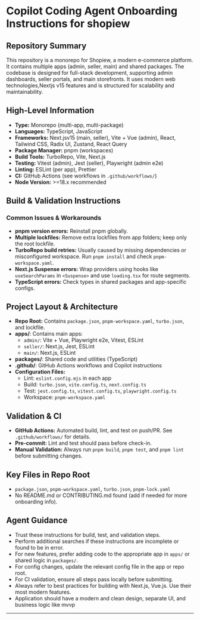 # Copilot Coding Agent Onboarding Instructions for shopiew

## Repository Summary
This repository is a monorepo for Shopiew, a modern e-commerce platform. It contains multiple apps (admin, seller, main) and shared packages. The codebase is designed for full-stack development, supporting admin dashboards, seller portals, and main storefronts. It uses modern web technologies,Nextjs v15 features and is structured for scalability and maintainability.

## High-Level Information
- **Type:** Monorepo (multi-app, multi-package)
- **Languages:** TypeScript, JavaScript
- **Frameworks:** Next.jsv15 (main, seller), Vite + Vue (admin), React, Tailwind CSS, Radix UI, Zustand, React Query
- **Package Manager:** pnpm (workspaces)
- **Build Tools:** TurboRepo, Vite, Next.js
- **Testing:** Vitest (admin), Jest (seller), Playwright (admin e2e)
- **Linting:** ESLint (per app), Prettier
- **CI:** GitHub Actions (see workflows in `.github/workflows/`)
- **Node Version:** >=18.x recommended

## Build & Validation Instructions

### Common Issues & Workarounds
- **pnpm version errors:** Reinstall pnpm globally.
- **Multiple lockfiles:** Remove extra lockfiles from app folders; keep only the root lockfile.
- **TurboRepo build retries:** Usually caused by missing dependencies or misconfigured workspace. Run `pnpm install` and check `pnpm-workspace.yaml`.
- **Next.js Suspense errors:** Wrap providers using hooks like `useSearchParams` in `<Suspense>` and use `loading.tsx` for route segments.
- **TypeScript errors:** Check types in shared packages and app-specific configs.

## Project Layout & Architecture
- **Repo Root:** Contains `package.json`, `pnpm-workspace.yaml`, `turbo.json`, and lockfile.
- **apps/**: Contains main apps:
  - `admin/`: Vite + Vue, Playwright e2e, Vitest, ESLint
  - `seller/`: Next.js, Jest, ESLint
  - `main/`: Next.js, ESLint
- **packages/**: Shared code and utilities (TypeScript)
- **.github/**: GitHub Actions workflows and Copilot instructions
- **Configuration Files:**
  - Lint: `eslint.config.mjs` in each app
  - Build: `turbo.json`, `vite.config.ts`, `next.config.ts`
  - Test: `jest.config.ts`, `vitest.config.ts`, `playwright.config.ts`
  - Workspace: `pnpm-workspace.yaml`

## Validation & CI
- **GitHub Actions:** Automated build, lint, and test on push/PR. See `.github/workflows/` for details.
- **Pre-commit:** Lint and test should pass before check-in.
- **Manual Validation:** Always run `pnpm build`, `pnpm test`, and `pnpm lint` before submitting changes.

## Key Files in Repo Root
- `package.json`, `pnpm-workspace.yaml`, `turbo.json`, `pnpm-lock.yaml`
- No README.md or CONTRIBUTING.md found (add if needed for more onboarding info).

## Agent Guidance
- Trust these instructions for build, test, and validation steps.
- Perform additional searches if these instructions are incomplete or found to be in error.
- For new features, prefer adding code to the appropriate app in `apps/` or shared logic in `packages/`.
- For config changes, update the relevant config file in the app or repo root.
- For CI validation, ensure all steps pass locally before submitting.
- Always refer to best practices for building with Next.js, Vue.js. Use their most modern features.
- Application should have a modern and clean design, separate UI, and business logic like mvvp

---
